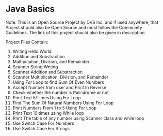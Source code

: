 # Java Basics

Note: This is an Open Source Project by DVS Inc. and if used anywhere, that Project should also be Open Source and must follow the Community Guidelines. The link of this project should also be given in description.

Project Files Contain:

1. Writing Hello World
2. Addition and Substraction
3. Multipication, Division, and Remainder
4. Scanner String Writing
5. Scanner Addition and Substraction
6. Scanner Multiplication, Division, and Remainder
7. Using For Loop to find Sum Of Even Numbers
8. Accept Number from user and Print In Reverse
9. Check whether the number is Palindrome or not
10. Print Text 5T imes Using For Loop
11. Find The Sum Of Natural Numbers Using For Loop
12. Print Numbers From 1 to 5 Using For Loop
13. Print Text 10 times using While loop
14. Print The table of any number using Scanner class and while loop
15. Use Switch Case For Numbers
16. Use Switch Case For Strings
